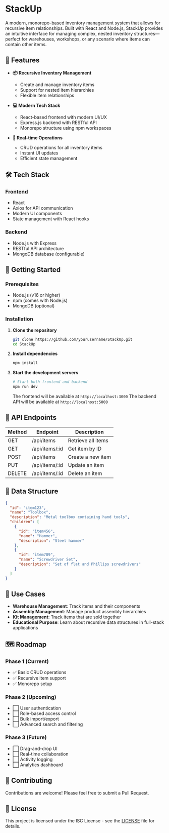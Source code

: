 # StackUp

A modern, monorepo-based inventory management system that allows for recursive item relationships. Built with React and Node.js, StackUp provides an intuitive interface for managing complex, nested inventory structures—perfect for warehouses, workshops, or any scenario where items can contain other items.

## 🌟 Features

- **📦 Recursive Inventory Management**
  - Create and manage inventory items
  - Support for nested item hierarchies
  - Flexible item relationships

- **💻 Modern Tech Stack**
  - React-based frontend with modern UI/UX
  - Express.js backend with RESTful API
  - Monorepo structure using npm workspaces

- **🔄 Real-time Operations**
  - CRUD operations for all inventory items
  - Instant UI updates
  - Efficient state management

## 🛠 Tech Stack

### Frontend
- React
- Axios for API communication
- Modern UI components
- State management with React hooks

### Backend
- Node.js with Express
- RESTful API architecture
- MongoDB database (configurable)

## 🚀 Getting Started

### Prerequisites
- Node.js (v16 or higher)
- npm (comes with Node.js)
- MongoDB (optional)

### Installation

1. **Clone the repository**
   ```bash
   git clone https://github.com/yourusername/StackUp.git
   cd StackUp
   ```

2. **Install dependencies**
   ```bash
   npm install
   ```

3. **Start the development servers**
   ```bash
   # Start both frontend and backend
   npm run dev
   ```

   The frontend will be available at `http://localhost:3000`
   The backend API will be available at `http://localhost:5000`

## 📡 API Endpoints

| Method | Endpoint         | Description           |
|--------|-----------------|----------------------|
| GET    | /api/items      | Retrieve all items    |
| GET    | /api/items/:id  | Get item by ID       |
| POST   | /api/items      | Create a new item    |
| PUT    | /api/items/:id  | Update an item       |
| DELETE | /api/items/:id  | Delete an item       |

## 📝 Data Structure

```json
{
  "id": "item123",
  "name": "Toolbox",
  "description": "Metal toolbox containing hand tools",
  "children": [
    {
      "id": "item456",
      "name": "Hammer",
      "description": "Steel hammer"
    },
    {
      "id": "item789",
      "name": "Screwdriver Set",
      "description": "Set of flat and Phillips screwdrivers"
    }
  ]
}
```

## 🎯 Use Cases

- **Warehouse Management**: Track items and their components
- **Assembly Management**: Manage product assembly hierarchies
- **Kit Management**: Track items that are sold together
- **Educational Purpose**: Learn about recursive data structures in full-stack applications

## 🗺 Roadmap

### Phase 1 (Current)
- ✅ Basic CRUD operations
- ✅ Recursive item support
- ✅ Monorepo setup

### Phase 2 (Upcoming)
- ⬜ User authentication
- ⬜ Role-based access control
- ⬜ Bulk import/export
- ⬜ Advanced search and filtering

### Phase 3 (Future)
- ⬜ Drag-and-drop UI
- ⬜ Real-time collaboration
- ⬜ Activity logging
- ⬜ Analytics dashboard

## 🤝 Contributing

Contributions are welcome! Please feel free to submit a Pull Request.

## 📄 License

This project is licensed under the ISC License - see the [LICENSE](LICENSE) file for details.



